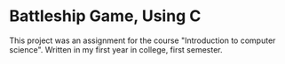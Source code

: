 # Battleship Game, Using C
This project was an assignment for the course "Introduction to computer science".
Written in my first year in college, first semester.
